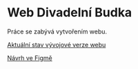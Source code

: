 # Web Divadelní Budka

Práce se zabývá vytvořením webu.

[Aktuální stav vývojové verze webu](https://pslib-cz.github.io/RP2022-23_Fucikova-Karolina_Web-Divadelni-Budka/)

[Návrh ve Figmě](https://www.figma.com/file/jWUtQ1sw47xw2ERrFGNhvF/Divadeln%C3%AD-Budka?node-id=0%3A1&t=yB2T2GHrsXgCcoCJ-1)
